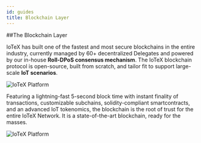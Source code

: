 ```yaml
---
id: guides
title: Blockchain Layer
---
```


##The Blockchain Layer

IoTeX has built one of the fastest and most secure blockchains in the entire industry, currently managed by 60+ decentralized Delegates and powered by our in-house **Roll-DPoS consensus mechanism**. The IoTeX blockchain protocol is open-source, built from scratch, and tailor fit to support large-scale **IoT scenarios**.

![IoTeX Platform](/img/introduction/blockchain.png)

Featuring a lightning-fast 5-second block time with instant finality of transactions, customizable subchains, solidity-compliant smartcontracts, and an advanced IoT tokenomics, the blockchain is the root of trust for the entire IoTeX Network. It is a state-of-the-art blockchain, ready for the masses.

![IoTeX Platform](/img/introduction/blockchain2.png)
